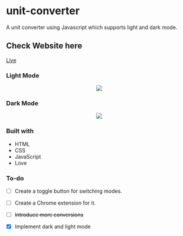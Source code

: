 # unit-converter


A unit converter using Javascript which supports light and dark mode.
<br>

## Check Website here
[Live](https://swatiaggrawal.github.io/unit-converter/])


###  Light Mode
<div align="center">
  <kbd>
    <img src="https://user-images.githubusercontent.com/74287183/195162838-a1a1e8d0-7c1f-471c-9126-b48de9ad8a64.png" />
  </kbd>
</div>

###  Dark Mode
<div align="center">
  <kbd>
    <img src="https://user-images.githubusercontent.com/74287183/195162693-dcdfa401-2354-4b6a-bc6d-4142c0acc80f.png" />
  </kbd>
</div>


### Built with

- HTML
- CSS
- JavaScript
- Love


### To-do

- [ ] Create a toggle button for switching modes.
- [ ] Create a Chrome extension for it.
- [ ] ~~Introduce more conversions~~
- [x] Implement dark and light mode

